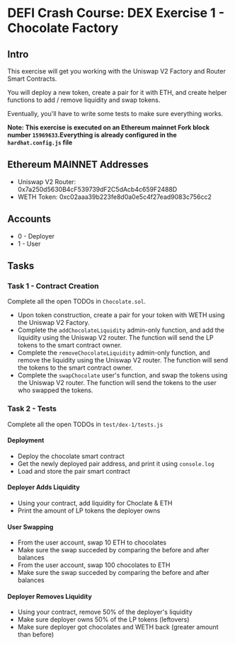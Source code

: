 # DEFI Crash Course: DEX Exercise 1 - Chocolate Factory

## Intro
This exercise will get you working with the Uniswap V2 Factory and Router Smart Contracts.

You will deploy a new token, create a pair for it with ETH, and create helper functions to add / remove liquidity and swap tokens.

Eventually, you'll have to write some tests to make sure everything works.

**Note: This exercise is executed on an Ethereum mainnet Fork block number `15969633`.Everything is already configured in the `hardhat.config.js` file**

## Ethereum MAINNET Addresses
* Uniswap V2 Router: 0x7a250d5630B4cF539739dF2C5dAcb4c659F2488D
* WETH Token: 0xc02aaa39b223fe8d0a0e5c4f27ead9083c756cc2

## Accounts
* 0 - Deployer
* 1 - User

## Tasks

### Task 1 - Contract Creation
Complete all the open TODOs in `Chocolate.sol`.

* Upon token construction, create a pair for your token with WETH using the Uniswap V2 Factory.
* Complete the `addChocolateLiquidity` admin-only function, and add the liquidity using the Uniswap V2 router.
The function will send the LP tokens to the smart contract owner.
* Complete the `removeChocolateLiquidity` admin-only function, and remove the liquidity using the Uniswap V2 router.
The function will send the tokens to the smart contract owner.
* Complete the `swapChocolate` user's function, and swap the tokens using the Uniswap V2 router.
The function will send the tokens to the user who swapped the tokens.

### Task 2 - Tests
Complete all the open TODOs in `test/dex-1/tests.js`
#### Deployment
* Deploy the chocolate smart contract
* Get the newly deployed pair address, and print it using `console.log`
* Load and store the pair smart contract
#### Deployer Adds Liquidity
* Using your contract, add liquidity for Choclate & ETH
* Print the amount of LP tokens the deployer owns
#### User Swapping
* From the user account, swap 10 ETH to chocolates
* Make sure the swap succeded by comparing the before and after balances
* From the user account, swap 100 chocolates to ETH
* Make sure the swap succeded by comparing the before and after balances
#### Deployer Removes Liquidity
* Using your contract, remove 50% of the deployer's liquidity
* Make sure deployer owns 50% of the LP tokens (leftovers) 
* Make sure deployer got chocolates and WETH back (greater amount than before)